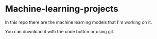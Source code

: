 # Machine-learning-projects

In this repo there are the machine learning models that I'm working on it.

You can download it with the code botton or using git.